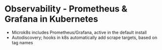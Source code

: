 # Observability - Prometheus & Grafana in Kubernetes

* Microk8s includes Prometheus/Grafana, active in the default install
* Autodiscovery; hooks in k8s automatically add scrape targets, based on tag names